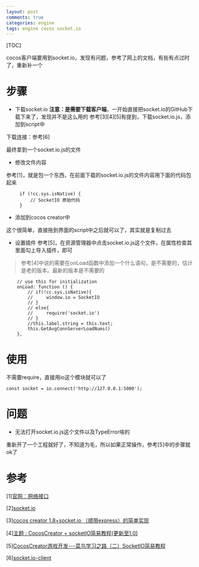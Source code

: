 ```yaml
---
layout: post
comments: true
categories: engine
tags: engine cocos socket.io
---
```


[TOC]

cocos客户端要用到socket.io，发现有问题，参考了网上的文档，有些有点过时了，重新补一个

# 步骤
* 下载socket.io
**注意：是需要下载客户端**，一开始直接把socket.io的GitHub下载下来了，发现并不是这么用的
参考[3][4][5]有提到，下载socket.io.js，添加到script中

下载连接：参考[6]

最终拿到一个socket.io.js的文件


* 修改文件内容

参考[1]，就是包一个东西，在前面下载的socket.io.js的文件内容用下面的代码包起来

```
	 if (!cc.sys.isNative) {
	     // SocketIO 原始代码
	 }
```

* 添加到cocos creator中

这个很简单，直接拖到界面的script中之后就可以了，其实就是复制过去


* 设置插件
参考[5]，在资源管理器中点击socket.io.js这个文件，在属性检查其里面勾上导入插件，即可


> 参考[4]中说的需要在onLoad函数中添加一个什么语句，是不需要的，估计是老的版本。最新的版本是不需要的

```
    // use this for initialization
    onLoad: function () {
        // if(!cc.sys.isNative){
        //     window.io = SocketIO
        // }
        // else{
        //     require('socket.io')
        // }
        //this.label.string = this.text;
        this.GetAvgConnServerLoadNums()
    },
```

# 使用
不需要require，直接用io这个模块就可以了

```
const socket = io.connect('http://127.0.0.1:5000');
```

# 问题
* 无法打开socket.io.js这个文件以及TypeError啥的

重新开了一个工程就好了，不知道为毛，所以如果正常操作，参考[5]中的步骤就ok了

# 参考
[1][官网：网络接口](https://docs.cocos.com/creator/manual/zh/scripting/network.html)

[2][socket.io](https://github.com/socketio/socket.io)

[3][cocos creator 1.8+socket.io （顺带express）的简单实现](https://forum.cocos.org/t/cocos-creator-1-8-socket-io-express/60017)

[4][主题 : CocosCreator + socketIO简易教程(更新至1.0)](http://www.cocoachina.com/bbs/read.php?tid-458031-fpage-2.html)

[5][CocosCreator游戏开发---菜鸟学习之路（二）SocketIO简易教程](https://www.cnblogs.com/PleaseInputEnglish/p/7919718.html)

[6][socket.io-client](https://github.com/socketio/socket.io-client)

